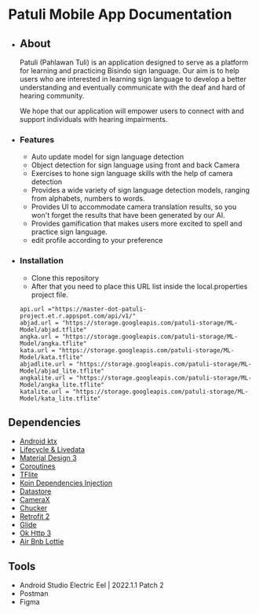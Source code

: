 
# Patuli Mobile App Documentation

- ## About
    Patuli (Pahlawan Tuli) is an application designed to serve as a platform for learning and practicing Bisindo sign language. Our aim is to help users who are interested in learning sign language to develop a better understanding and eventually communicate with the deaf and hard of hearing community. 
   
    We hope that our application will empower users to connect with and support individuals with hearing impairments.

- ### Features
    * Auto update model for sign language detection
    * Object detection for sign language using front and back Camera
    * Exercises to hone sign language skills with the help of camera detection
    * Provides a wide variety of sign language detection models, ranging from alphabets, numbers to words.
    * Provides UI to accommodate camera translation results, so you won't forget the results that have been generated by our AI.
    * Provides gamification that makes users more excited to spell and practice sign language.
    * edit profile according to your preference

- ### Installation
    - Clone this repository
    - After that you need to place this URL list inside the local.properties project file.
    ``` 
    api.url ="https://master-dot-patuli-project.et.r.appspot.com/api/v1/"
    abjad.url = "https://storage.googleapis.com/patuli-storage/ML-Model/abjad.tflite"
    angka.url = "https://storage.googleapis.com/patuli-storage/ML-Model/angka.tflite"
    kata.url = "https://storage.googleapis.com/patuli-storage/ML-Model/kata.tflite"
    abjadlite.url = "https://storage.googleapis.com/patuli-storage/ML-Model/abjad_lite.tflite"
    angkalite.url = "https://storage.googleapis.com/patuli-storage/ML-Model/angka_lite.tflite"
    katalite.url = "https://storage.googleapis.com/patuli-storage/ML-Model/kata_lite.tflite"
    ```


## Dependencies
- [Android ktx](https://developer.android.com/kotlin/coroutines) 
- [Lifecycle & Livedata](https://developer.android.com/jetpack/androidx/releases/lifecycle)
- [Material Design 3](https://github.com/material-components) 
- [Coroutines](https://developer.android.com/kotlin/coroutines) 
- [TFlite](https://github.com/tensorflow/examples/tree/master/lite/examples/object_detection/android) 
- [Koin Dependencies Injection](https://insert-koin.io/)    
- [Datastore](https://developer.android.com/kotlin/coroutines) 
- [CameraX](https://developer.android.com/training/camerax) 
- [Chucker](https://github.com/ChuckerTeam/chucker) 
- [Retrofit 2](https://square.github.io/retrofit/)    
- [Glide](https://github.com/bumptech/glide)      
- [Ok Http 3](https://square.github.io/okhttp/) 
- [Air Bnb Lottie](https://airbnb.io/lottie/#/) 

## Tools
- Android Studio Electric Eel | 2022.1.1 Patch 2
- Postman
- Figma


